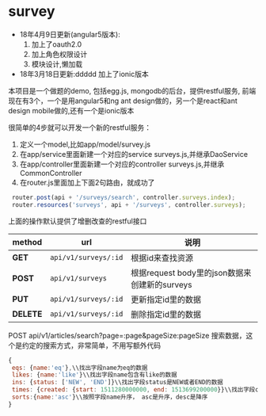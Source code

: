 # survey

* 18年4月9日更新(angular5版本):
  1.   加上了oauth2.0
  2.   加上角色权限设计
  3.   模块设计,懒加载
* 18年3月18日更新:ddddd
  加上了ionic版本
  
本项目是一个做题的demo, 包括egg.js, mongodb的后台，提供restful服务, 前端现在有3个，一个是用angular5和ng ant design做的，另一个是react和ant design mobile做的,还有一个是ionic版本

很简单的4步就可以开发一个新的restful服务：
1) 定义一个model,比如app/model/survey.js
2) 在app/service里面新建一个对应的service surveys.js,并继承DaoService
3) 在app/controller里面新建一个对应的controller surveys.js,并继承CommonController
4) 在router.js里面加上下面2句路由，就成功了
 ```js
  router.post(api + '/surveys/search', controller.surveys.index);
  router.resources('surveys', api + '/surveys', controller.surveys);
```

上面的操作默认提供了增删改查的restful接口

method     | url                                                    | 说明               
---        | ---                                                    | ---                     
**GET** | `api/v1/surveys/:id` |  根据id来查找资源
**POST** | `api/v1/surveys` |  根据request body里的json数据来创建新的surveys
**PUT** | `api/v1/surveys/:id` | 更新指定id里的数据
**DELETE** | `api/v1/surveys/:id`|  删除指定id里的数据
 

 POST  api/v1/articles/search?page=:page&pageSize:pageSize  搜索数据，这个是约定的搜索方式，非常简单，不用写额外代码
 ```js
{
  eqs: {name:'eq'},\\找出字段name为eq的数据
  likes: {name:'like'}\\找出字段name包含有like的数据
  ins: {status: ['NEW', 'END']}\\找出字段status是NEW或者END的数据
  times: {created: {start: 1511280000000, end: 1513699200000}}\\找出字段created在这个start和end时间段的数据
  sorts:{name:'asc'}\\按照字段name升序， asc是升序，desc是降序
}
```
